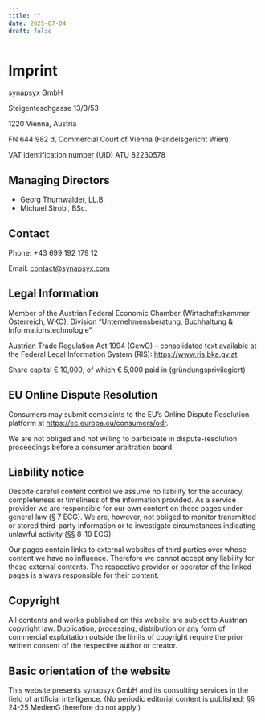 ```yaml
---
title: ""
date: 2025-07-04
draft: false
---
```


# Imprint

synapsyx GmbH

Steigenteschgasse 13/3/53

1220 Vienna, Austria

FN 644 982 d, Commercial Court of Vienna (Handelsgericht Wien)

VAT identification number (UID) ATU 82230578

## Managing Directors
 
- Georg Thurnwalder, LL.B.
- Michael Strobl, BSc. 

## Contact

Phone: +43 699 192 179 12

Email: contact@synapsyx.com  

## Legal Information

Member of the Austrian Federal Economic Chamber (Wirtschaftskammer Österreich, WKO), Division “Unternehmensberatung, Buchhaltung & Informationstechnologie”

Austrian Trade Regulation Act 1994 (GewO) – consolidated text available at the Federal Legal Information System (RIS): https://www.ris.bka.gv.at

Share capital € 10,000; of which € 5,000 paid in (gründungsprivilegiert)

## EU Online Dispute Resolution

Consumers may submit complaints to the EU’s Online Dispute Resolution platform at https://ec.europa.eu/consumers/odr.

We are not obliged and not willing to participate in dispute-resolution proceedings before a consumer arbitration board.

## Liability notice

Despite careful content control we assume no liability for the accuracy, completeness or timeliness of the information provided. As a service provider we are responsible for our own content on these pages under general law (§ 7 ECG). We are, however, not obliged to monitor transmitted or stored third-party information or to investigate circumstances indicating unlawful activity (§§ 8-10 ECG).

Our pages contain links to external websites of third parties over whose content we have no influence. Therefore we cannot accept any liability for these external contents. The respective provider or operator of the linked pages is always responsible for their content.

## Copyright

All contents and works published on this website are subject to Austrian copyright law. Duplication, processing, distribution or any form of commercial exploitation outside the limits of copyright require the prior written consent of the respective author or creator.

## Basic orientation of the website

This website presents synapsyx GmbH and its consulting services in the field of artificial intelligence.
(No periodic editorial content is published; §§ 24-25 MedienG therefore do not apply.)
